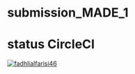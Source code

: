 # submission_MADE_1

# status CircleCI
[![fadhlialfarisi46](https://circleci.com/gh/fadhlialfarisi46/submission_MADE_1.svg?style=svg)](https://circleci.com/gh/fadhlialfarisi46/submission_MADE_1)
